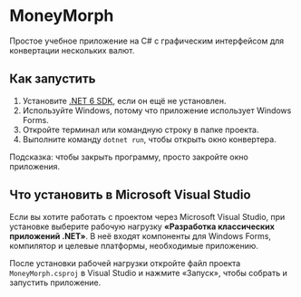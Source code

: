 # MoneyMorph

Простое учебное приложение на C# с графическим интерфейсом для конвертации нескольких валют.

## Как запустить

1. Установите [.NET 6 SDK](https://dotnet.microsoft.com/en-us/download/dotnet/6.0), если он ещё не установлен.
2. Используйте Windows, потому что приложение использует Windows Forms.
3. Откройте терминал или командную строку в папке проекта.
4. Выполните команду `dotnet run`, чтобы открыть окно конвертера.

Подсказка: чтобы закрыть программу, просто закройте окно приложения.

## Что установить в Microsoft Visual Studio

Если вы хотите работать с проектом через Microsoft Visual Studio, при установке выберите рабочую нагрузку **«Разработка классических приложений .NET»**. В неё входят компоненты для Windows Forms, компилятор и целевые платформы, необходимые приложению.

После установки рабочей нагрузки откройте файл проекта `MoneyMorph.csproj` в Visual Studio и нажмите «Запуск», чтобы собрать и запустить приложение.
